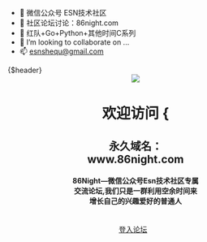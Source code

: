 - 👋 微信公众号 ESN技术社区
- 👀 社区论坛讨论：86night.com
- 🌱 红队+Go+Python+其他时间C系列
- 💞️ I’m looking to collaborate on ...
- 📫 esnshequ@gmail.com

<!---
esnshequ/esnshequ is a ✨ special ✨ repository because its `README.md` (this file) appears on your GitHub profile.
You can click the Preview link to take a look at your changes.
--->


<html>
<head>
</head>
<body>
{$header}
<div align="center" style="width: 50%; margin: auto;">
	<img src="images/logo.png">
	<h1>欢迎访问 {</h1>
	<h2>永久域名：www.86night.com</h2>
	<h4>86Night—微信公众号Esn技术社区专属交流论坛,我们只是一群利用空余时间来增长自己的兴趣爱好的普通人</h4>
	<br>
	<a class="button" href="{$mybb->settings['bburl']}/member.php?action=login" onclick="$('#quick_login').modal({ fadeDuration: 250, keepelement: true, zIndex: (typeof modal_zindex !== 'undefined' ? modal_zindex : 9999) }); return false;" style="margin-right:10px">登入论坛</a>
	
</div>

</body>
</html>
